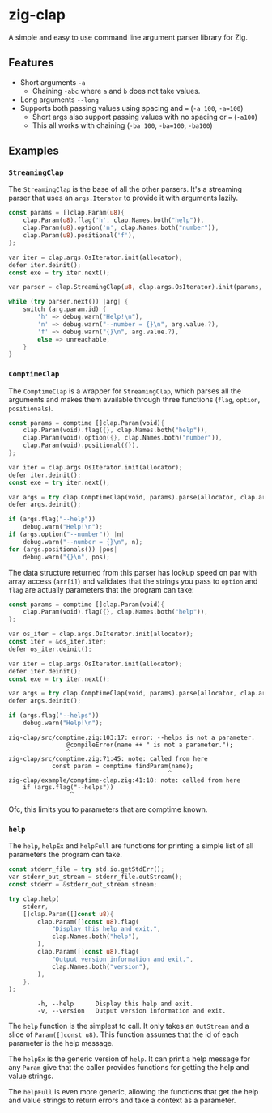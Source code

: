 # zig-clap

A simple and easy to use command line argument parser library for Zig.

## Features

* Short arguments `-a`
  * Chaining `-abc` where `a` and `b` does not take values.
* Long arguments `--long`
* Supports both passing values using spacing and `=` (`-a 100`, `-a=100`)
  * Short args also support passing values with no spacing or `=` (`-a100`)
  * This all works with chaining (`-ba 100`, `-ba=100`, `-ba100`)

## Examples

### `StreamingClap`

The `StreamingClap` is the base of all the other parsers. It's a streaming parser that uses an
`args.Iterator` to provide it with arguments lazily.

```rust
const params = []clap.Param(u8){
    clap.Param(u8).flag('h', clap.Names.both("help")),
    clap.Param(u8).option('n', clap.Names.both("number")),
    clap.Param(u8).positional('f'),
};

var iter = clap.args.OsIterator.init(allocator);
defer iter.deinit();
const exe = try iter.next();

var parser = clap.StreamingClap(u8, clap.args.OsIterator).init(params, &iter);

while (try parser.next()) |arg| {
    switch (arg.param.id) {
        'h' => debug.warn("Help!\n"),
        'n' => debug.warn("--number = {}\n", arg.value.?),
        'f' => debug.warn("{}\n", arg.value.?),
        else => unreachable,
    }
}
```

### `ComptimeClap`

The `ComptimeClap` is a wrapper for `StreamingClap`, which parses all the arguments and makes
them available through three functions (`flag`, `option`, `positionals`).

```rust
const params = comptime []clap.Param(void){
    clap.Param(void).flag({}, clap.Names.both("help")),
    clap.Param(void).option({}, clap.Names.both("number")),
    clap.Param(void).positional({}),
};

var iter = clap.args.OsIterator.init(allocator);
defer iter.deinit();
const exe = try iter.next();

var args = try clap.ComptimeClap(void, params).parse(allocator, clap.args.OsIterator, &iter);
defer args.deinit();

if (args.flag("--help"))
    debug.warn("Help!\n");
if (args.option("--number")) |n|
    debug.warn("--number = {}\n", n);
for (args.positionals()) |pos|
    debug.warn("{}\n", pos);
```

The data structure returned from this parser has lookup speed on par with array access (`arr[i]`)
and validates that the strings you pass to `option` and `flag` are actually parameters that the
program can take:

```rust
const params = comptime []clap.Param(void){
    clap.Param(void).flag({}, clap.Names.both("help")),
};

var os_iter = clap.args.OsIterator.init(allocator);
const iter = &os_iter.iter;
defer os_iter.deinit();

var iter = clap.args.OsIterator.init(allocator);
defer iter.deinit();
const exe = try iter.next();

var args = try clap.ComptimeClap(void, params).parse(allocator, clap.args.OsIterator, &iter);
defer args.deinit();

if (args.flag("--helps"))
    debug.warn("Help!\n");
```

```
zig-clap/src/comptime.zig:103:17: error: --helps is not a parameter.
                @compileError(name ++ " is not a parameter.");
                ^
zig-clap/src/comptime.zig:71:45: note: called from here
            const param = comptime findParam(name);
                                            ^
zig-clap/example/comptime-clap.zig:41:18: note: called from here
    if (args.flag("--helps"))
                 ^
```

Ofc, this limits you to parameters that are comptime known.

### `help`

The `help`, `helpEx` and `helpFull` are functions for printing a simple list of all parameters the
program can take.

```rust
const stderr_file = try std.io.getStdErr();
var stderr_out_stream = stderr_file.outStream();
const stderr = &stderr_out_stream.stream;

try clap.help(
    stderr,
    []clap.Param([]const u8){
        clap.Param([]const u8).flag(
            "Display this help and exit.",
            clap.Names.both("help"),
        ),
        clap.Param([]const u8).flag(
            "Output version information and exit.",
            clap.Names.both("version"),
        ),
    },
);
```

```
        -h, --help      Display this help and exit.
        -v, --version   Output version information and exit.
```

The `help` function is the simplest to call. It only takes an `OutStream` and a slice of
`Param([]const u8)`. This function assumes that the id of each parameter is the help message.

The `helpEx` is the generic version of `help`. It can print a help message for any
`Param` give that the caller provides functions for getting the help and value strings.

The `helpFull` is even more generic, allowing the functions that get the help and value strings
to return errors and take a context as a parameter.
